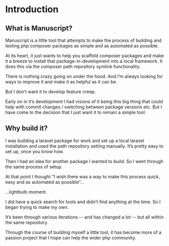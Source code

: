 # Introduction

## What is Manuscript?

Manuscript is a little tool that attempts to make the process of building and testing php composer packages as simple and as automated as possible.

At its heart, it just wants to help you scaffold composer packages and make it a breeze to install that package-in-development into a local framework. It does this via the composer path repository symlink functionality.

There is nothing crazy going on under the hood. And I’m always looking for ways to improve it and make it as helpful as it can be.

But I don’t want it to develop feature creep.

Early on in it’s development I had visions of it being this big thing that could help with commit changes / switching between package versions etc. But I have come to the decision that I just want it to remain a simple tool.

## Why build it?

I was building a laravel package for work and set up a  local laravel installation and used the path repository setting manually. It’s pretty easy to set up, once you know how.

Then I had an idea for another package I wanted to build. So I went through the same process of setup.

At that point I thought “I wish there was a way to make this process quick, easy and as automated as possible”...

...lightbulb moment.

I did have a quick search for tools and didn’t find anything at the time. So I began trying to make my own.

It’s been through various iterations -- and has changed a lot -- but all within the same repository.

Through the course of building myself a little tool, it has become more of a passion project that I hope can help the wider php community.

